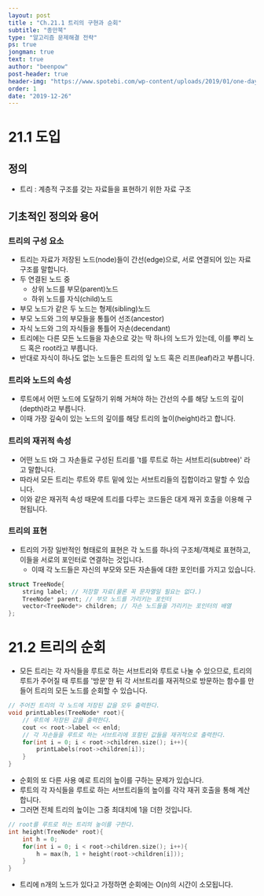 ```yaml
---
layout: post
title : "Ch.21.1 트리의 구현과 순회"
subtitle: "종만북"
type: "알고리즘 문제해결 전략"
ps: true
jongman: true
text: true
author: "beenpow"
post-header: true
header-img: "https://www.spotebi.com/wp-content/uploads/2019/01/one-day-day-one-workout-motivation-spotebi.jpg"
order: 1
date: "2019-12-26"
---
```


# 21.1 도입

## 정의

- 트리 : 계층적 구조를 갖는 자료들을 표현하기 위한 자료 구조


## 기초적인 정의와 용어

### 트리의 구성 요소

- 트리는 자료가 저장된 노드(node)들이 간선(edge)으로, 서로 연결되어 있는 자료 구조를 말합니다.
- 두 연결된 노드 중
    - 상위 노드를 부모(parent)노드
    - 하위 노드를 자식(child)노드
- 부모 노드가 같은 두 노드는 형제(sibling)노드
- 부모 노드와 그의 부모들을 통틀어 선조(ancestor)
- 자식 노드와 그의 자식들을 통틀어 자손(decendant)
- 트리에는 다른 모든 노드들을 자손으로 갖는 딱 하나의 노드가 있는데, 이를 뿌리 노드 혹은 root라고
  부릅니다.
- 반대로 자식이 하나도 없는 노드들은 트리의 잎 노드 혹은 리프(leaf)라고 부릅니다.

### 트리와 노드의 속성

- 루트에서 어떤 노드에 도달하기 위해 거쳐야 하는 간선의 수를 해당 노드의 깊이(depth)라고 부릅니다.
- 이때 가장 깊숙이 있는 노드의 깊이를 해당 트리의 높이(height)라고 합니다.

### 트리의 재귀적 속성

- 어떤 노드 t와 그 자손들로 구성된 트리를 't를 루트로 하는 서브트리(subtree)' 라고 말합니다.
- 따라서 모든 트리는 루트와 루트 밑에 있는 서브트리들의 집합이라고 말할 수 있습니다.
- 이와 같은 재귀적 속성 때문에 트리를 다루는 코드들은 대게 재귀 호출을 이용해 구현됩니다.

### 트리의 표현

- 트리의 가장 일반적인 형태로의 표현은 각 노드를 하나의 구조체/객체로 표현하고, 이들을 서로의
  포인터로 연결하는 것입니다.
  - 이때 각 노드들은 자신의 부모와 모든 자손들에 대한 포인터를 가지고 있습니다.

```cpp
struct TreeNode{
    string label; // 저장할 자료(물론 꼭 문자열일 필요는 없다.)
    TreeNode* parent; // 부모 노드를 가리키는 포인터
    vector<TreeNode*> children; // 자손 노드들을 가리키는 포인터의 배열
};
```

# 21.2 트리의 순회

- 모든 트리는 각 자식들을 루트로 하는 서브트리와 루트로 나눌 수 있으므로, 트리의 루트가 주어질 때
  루트를 '방문'한 뒤 각 서브트리를 재귀적으로 방문하는 함수를 만들어 트리의 모든 노드를 순회할 수
  있습니다.


```cpp
// 주어진 트리의 각 노드에 저장된 값을 모두 출력한다.
void printLables(TreeNode* root){
    // 루트에 저장된 값을 출력한다.
    cout << root->label << enld;
    // 각 자손들을 루트로 하는 서브트리에 포함된 값들을 재귀적으로 출력한다.
    for(int i = 0; i < root->children.size(); i++){
        printLabels(root->children[i]);
    }
}
```

- 순회의 또 다른 사용 예로 트리의 높이를 구하는 문제가 있습니다.
- 루트의 각 자식들을 루트로 하는 서브트리들의 높이를 각각 재귀 호출을 통해 계산합니다.
- 그러면 전체 트리의 높이는 그중 최대치에 1을 더한 것입니다.

```cpp
// root를 루트로 하는 트리의 높이를 구한다.
int height(TreeNode* root){
    int h = 0;
    for(int i = 0; i < root->children.size(); i++){
        h = max(h, 1 + height(root->children[i]));
    }
}
```

- 트리에 n개의 노드가 있다고 가정하면 순회에는 O(n)의 시간이 소모됩니다.

